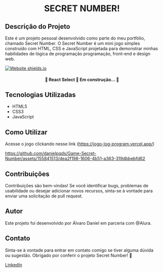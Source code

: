 <h1 align="center">SECRET NUMBER!</h1>

## Descrição do Projeto
<p>Este é um projeto pessoal desenvolvido como parte do meu portfólio, chamado Secret Number. O Secret Number é um mini jogo simples construído com HTML, CSS e JavaScript projetada para demonstrar minhas habilidades de lógica de programação programação, front-end e design web.</p>

<image align="center">[![Website shields.io](https://img.shields.io/website-up-down-green-red/http/shields.io.svg)](http://shields.io/)</image>

<h4 align="center"> 
	🚧  React Select 🚀 Em construção...  🚧
</h4>


## Tecnologias Utilizadas
- HTML5
- CSS3
- JavaScript

## Como Utilizar

Acesse o jogo clickando nesse link (https://jogo-log-program.vercel.app/)









https://github.com/danielpqds/Game-Secret-Number/assets/155841513/dea2f198-1606-4b51-a363-319dbbebfd62





## Contribuições
Contribuições são bem-vindas! Se você identificar bugs, problemas de usabilidade ou desejar adicionar novos recursos, sinta-se à vontade para enviar uma solicitação de pull request.

## Autor
Este projeto foi desenvolvido por Álvaro Daniel em parceria com @Alura.


## Contato
Sinta-se à vontade para entrar em contato comigo se tiver alguma dúvida ou sugestão. Obrigado por conferir o projeto Secret Number! 🚀

[LinkedIn](https://www.linkedin.com/in/%C3%A1lvaro-daniel-5a76562a9/)
